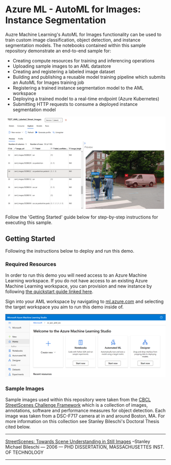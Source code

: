 # Azure ML - AutoML for Images: Instance Segmentation

Auzre Machine Learning's AutoML for Images functionality can be used to train custom image classification, object detection, and instance segmentation models. The notebooks contained within this sample repository demonstrate an end-to-end sample for: 

- Creating compute resources for training and inferencing operations
- Uploading sample images to an AML datastore 
- Creating and registering a labeled image dataset
- Building and publishing a reusable model training pipeline which submits an AutoML for Images training job
- Registering a trained instance segmentation model to the AML workspace
- Deploying a trained model to a real-time endpoint (Azure Kubernetes)
- Submitting HTTP requests to consume a deployed instance segmentation model 

![Azure ML - AutoML for Images: Instance Segmentation](img/01.png?raw=true "Azure ML - AutoML for Images: Instance Segmentation")

Follow the 'Getting Started' guide below for step-by-step instructions for executing this sample.

## Getting Started

Following the instructions below to deploy and run this demo.

### Required Resources

In order to run this demo you will need access to an Azure Machine Learning workspace. If you do not have access to an existing Azure Machine Learning workspace, you can provision and new instance by following [the quickstart guide linked here](https://docs.microsoft.com/en-us/azure/machine-learning/quickstart-create-resources).

Sign into your AML workspace by navigating to [ml.azure.com](https://ml.azure.com/) and selecting the target workspace you aim to run this demo inside of.

![Azure ML Workspace](img/02.png?raw=true "Azure ML Workspace")


### Sample Images
Sample images used within this repository were taken from the [CBCL StreetScenes Challenge Framework](http://cbcl.mit.edu/software-datasets/streetscenes/) which is a collection of images, annotations, software and performance measures for object detection. Each image was taken from a DSC-F717 camera at in and around Boston, MA. For more information on this collection see Stanley Bileschi's Doctoral Thesis cited below.

-----

[StreetScenes: Towards Scene Understanding in Still Images](http://citeseerx.ist.psu.edu/viewdoc/summary;jsessionid=2CC628AB1C394A3FC44C9FC5EF111062?doi=10.1.1.72.3289) –Stanley Michael Bileschi — 2006 — PHD DISSERTATION, MASSACHUSETTES INST. OF TECHNOLOGY

-----
